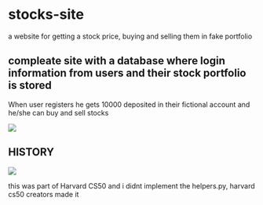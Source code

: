 # stocks-site
a website for getting a stock price, buying and selling them in fake portfolio


## compleate site with a database where login information from users and their stock portfolio is stored

 When user registers he gets 10000 deposited in their fictional account and he/she can buy and sell stocks




![](https://user-images.githubusercontent.com/81698182/221697202-2af9841b-0bc6-4851-9fc4-7d1389b7b374.PNG)
## HISTORY
 
![](https://user-images.githubusercontent.com/81698182/221697433-e3ef3486-fccd-44ea-8666-127a81b17f5c.PNG)




this was part of Harvard CS50 and i didnt implement the helpers.py, harvard cs50 creators made it
